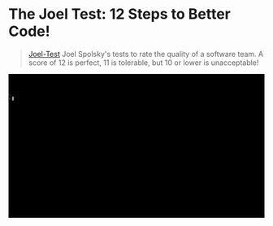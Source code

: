 # The Joel Test: 12 Steps to Better Code!

> [Joel-Test](http://www.joelonsoftware.com/articles/fog0000000043.html) Joel Spolsky's tests to rate the quality of a software team. A score of 12 is perfect, 11 is tolerable, but 10 or lower is unacceptable!

![joel-test](./joel-test.gif)